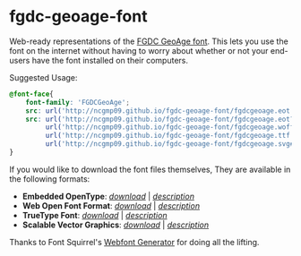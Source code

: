 # fgdc-geoage-font

Web-ready representations of the [FGDC GeoAge font](http://ngmdb.usgs.gov/fgdc_gds/geolsymstd/fgdc-geolsym-sec32.pdf). This lets you use the font on the internet without having to worry about whether or not your end-users have the font installed on their computers.

Suggested Usage:

```css
@font-face{ 
    font-family: 'FGDCGeoAge';
    src: url('http://ncgmp09.github.io/fgdc-geoage-font/fgdcgeoage.eot');
    src: url('http://ncgmp09.github.io/fgdc-geoage-font/fgdcgeoage.eot?#iefix') format('embedded-opentype'),
         url('http://ncgmp09.github.io/fgdc-geoage-font/fgdcgeoage.woff') format('woff'),
         url('http://ncgmp09.github.io/fgdc-geoage-font/fgdcgeoage.ttf') format('truetype'),
         url('http://ncgmp09.github.io/fgdc-geoage-font/fgdcgeoage.svg#FGDCGeoAge') format('svg');
}
```

If you would like to download the font files themselves, They are available in the following formats:

- **Embedded OpenType**: [*download*](http://ncgmp09.github.io/fgdc-geoage-font/fgdcgeoage.eot) | [*description*](http://en.wikipedia.org/wiki/Embedded_OpenType)
- **Web Open Font Format**: [*download*](http://ncgmp09.github.io/fgdc-geoage-font/fgdcgeoage.woff) | [*description*](http://en.wikipedia.org/wiki/Woff)
- **TrueType Font**: [*download*](http://ncgmp09.github.io/fgdc-geoage-font/fgdcgeoage.ttf) | [*description*](http://en.wikipedia.org/wiki/TrueType)
- **Scalable Vector Graphics**: [*download*](http://ncgmp09.github.io/fgdc-geoage-font/fgdcgeoage.svg) | [*description*](http://en.wikipedia.org/wiki/Svg)

Thanks to Font Squirrel's [Webfont Generator](http://www.fontsquirrel.com/tools/webfont-generator) for doing all the lifting.